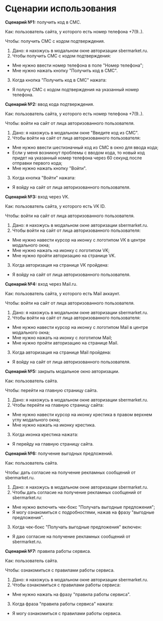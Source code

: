 ﻿# Сценарии использования

**Сценарий №1:** получить код в СМС.

Как: пользователь сайта, у которого есть номер телефона +7(9..).

Чтобы: получить СМС с кодом подтверждения.

1. Дано: я нахожусь в модальном окне авторизации sbermarket.ru.
1. Чтобы получить СМС с кодом подтверждения:
- Мне нужно ввести номер телефона в поле "Номер телефона";
- Мне нужно нажать кнопку "Получить код в СМС".
3. Когда кнопка "Получить код в СМС" нажата:
- Я получу СМС с кодом подтверждения на указанный номер телефона.

**Сценарий №2:** ввод кода подтверждения.

Как: пользователь сайта, у которого есть номер телефона +7(9..).

Чтобы: войти на сайт от лица авторизованного пользователя.

1. Дано: я нахожусь в модальном окне "Введите код из СМС".
1. Чтобы войти на сайт от лица авторизованного пользователя:
- Мне нужно ввести шестизначный код из СМС в окно для ввода кода;
- Если у меня возникнут проблемы с вводом кода, то новый код придет на указанный номер телефона через 60 секунд после отправки первого кода;
- Мне нужно нажать кнопку "Войти".
3. Когда кнопка "Войти" нажата:
- Я войду на сайт от лица авторизованного пользователя.

**Сценарий №3:** вход через VK.

Как: пользователь сайта, у которого есть VK ID.

Чтобы: войти на сайт от лица авторизованного пользователя.

1. Дано: я нахожусь в модальном окне авторизации sbermarket.ru.
1. Чтобы войти на сайт от лица авторизованного пользователя:
- Мне нужно навести курсор на иконку  с логотипом VK в центре модального окна;
- Мне нужно нажать на иконку с логотипом VK;
- Мне нужно пройти авторизацию на странице VK.
3. Когда авторизация на странице VK пройдена:
- Я войду на сайт от лица авторизованного пользователя.

**Сценарий №4:** вход через Mail.ru.

Как: пользователь сайта, у которого есть Mail аккаунт.

Чтобы: войти на сайт от лица авторизованного пользователя.

1. Дано: я нахожусь в модальном окне авторизации sbermarket.ru.
1. Чтобы войти на сайт от лица авторизованного пользователя:
- Мне нужно навести курсор на иконку  с логотипом Mail в центре модального окна;
- Мне нужно нажать на иконку с логотипом Mail;
- Мне нужно пройти авторизацию на странице Mail.
3. Когда авторизация на странице Mail пройдена:
- Я войду на сайт от лица авторизованного пользователя.

**Сценарий №5:** закрыть модальное окно авторизации.

Как: пользователь сайта.

Чтобы: перейти на главную страницу сайта.

1. Дано: я нахожусь в модальном окне авторизации sbermarket.ru.
1. Чтобы перейти на главную страницу сайта:
- Мне нужно навести курсор на иконку крестика в правом верхнем углу модального окна;
- Мне нужно нажать на иконку крестика.
3. Когда иконка крестика нажата:
- Я перейду на главную страницу сайта.

**Сценарий №6:** получение выгодных предложений.

Как: пользователь сайта.

Чтобы: дать согласие на получение рекламных сообщений от sbermarket.ru.

1. Дано: я нахожусь в модальном окне авторизации sbermarket.ru.
1. Чтобы дать согласие на получение рекламных сообщений от sbermarket.ru:
- Мне нужно включить чек-бокс "Получать выгодные предложения";
- Я могу ознакомиться с подробностями, нажав на фразу "выгодные предложения".
3. Когда чек-бокс "Получать выгодные предложения" включен:
- Я даю согласие на получение рекламных сообщений от sbermarket.ru.

**Сценарий №7:** правила работы сервиса.

Как: пользователь сайта.

Чтобы: ознакомиться с правилами работы сервиса.

1. Дано: я нахожусь в модальном окне авторизации sbermarket.ru.
1. Чтобы ознакомиться с правилами работы сервиса:
- Мне нужно нажать на фразу "правила работы сервиса".
3. Когда фраза "правила работы сервиса" нажата:
- Я могу ознакомиться с правилами работы сервиса.
